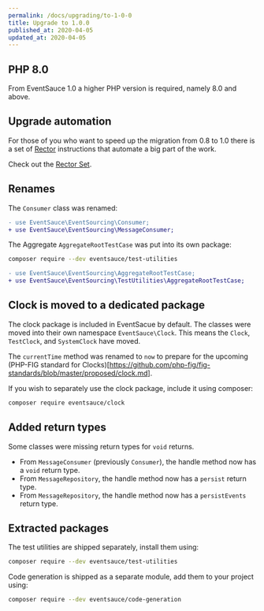 ```yaml
---
permalink: /docs/upgrading/to-1-0-0
title: Upgrade to 1.0.0
published_at: 2020-04-05
updated_at: 2020-04-05
---
```


## PHP 8.0

From EventSauce 1.0 a higher PHP version is required, namely 8.0 and above. 

## Upgrade automation

For those of you who want to speed up the migration from 0.8 to 1.0 there is
a set of [Rector](https://github.com/rectorphp/rector) instructions that
automate a big part of the work.

Check out the [Rector Set](https://github.com/EventSaucePHP/RectorFrom0to1).

## Renames

The `Consumer` class was renamed:

```diff
- use EventSauce\EventSourcing\Consumer;
+ use EventSauce\EventSourcing\MessageConsumer;
```

The Aggregate `AggregateRootTestCase` was put into its own package:

```bash
composer require --dev eventsauce/test-utilities
```

```diff
- use EventSauce\EventSourcing\AggregateRootTestCase;
+ use EventSauce\EventSourcing\TestUtilities\AggregateRootTestCase;
```

## Clock is moved to a dedicated package

The clock package is included in EventSacue by default. The
classes were moved into their own namespace `EventSauce\Clock`. This
means the `Clock`, `TestClock`, and `SystemClock` have moved.

The `currentTime` method was renamed to `now` to prepare for the
upcoming (PHP-FIG standard for Clocks)[https://github.com/php-fig/fig-standards/blob/master/proposed/clock.md].

If you wish to separately use the clock package, include it using composer:

```bash
composer require eventsauce/clock
```

## Added return types

Some classes were missing return types for `void` returns.

- From `MessageConsumer` (previously `Consumer`), the handle method now has a `void` return type.
- From `MessageRepository`, the handle method now has a `persist` return type.
- From `MessageRepository`, the handle method now has a `persistEvents` return type.

## Extracted packages

The test utilities are shipped separately, install them using:

```bash
composer require --dev eventsauce/test-utilities
```

Code generation is shipped as a separate module, add them to your project using:

```bash
composer require --dev eventsauce/code-generation
```
